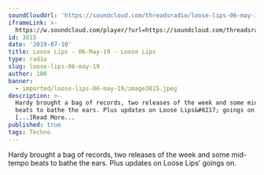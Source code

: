 ```yaml
---
soundCloudUrl: 'https://soundcloud.com/threadsradio/loose-lips-06-may-19'
iframeLink: >-
  https://w.soundcloud.com/player/?url=https://soundcloud.com/threadsradio/loose-lips-06-may-19?fbclid=IwAR0upsAzaimXGk3ReC-VFKTh5AMGCU4JIIIXb8t20AkgSI6bDM9EC6Qqoa8&color=00aabb&auto_play=false&hide_related=false&show_comments=true&show_user=true&show_reposts=false
id: 3815
date: '2019-07-10'
title: Loose Lips - 06-May-19 - Loose Lips
type: radio
slug: loose-lips-06-may-19
author: 100
banner:
  - imported/loose-lips-06-may-19/image3815.jpeg
description: >-
  Hardy brought a bag of records, two releases of the week and some mid-tempo
  beats to bathe the ears. Plus updates on Loose Lips&#8217; goings on.
  [...]Read More...
published: true
tags: Techno
---
```

Hardy brought a bag of records, two releases of the week and some mid-tempo beats to bathe the ears. Plus updates on Loose Lips’ goings on.